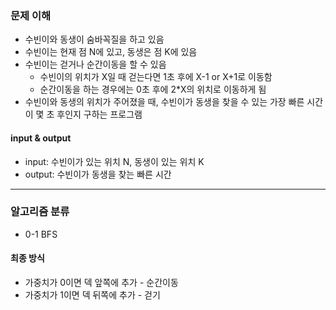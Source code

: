 ### 문제 이해
- 수빈이와 동생이 숨바꼭질을 하고 있음
- 수빈이는 현재 점 N에 있고, 동생은 점 K에 있음
- 수빈이는 걷거나 순간이동을 할 수 있음
  - 수빈이의 위치가 X일 때 걷는다면 1초 후에 X-1 or X+1로 이동함
  - 순간이동을 하는 경우에는 0초 후에 2*X의 위치로 이동하게 됨
- 수빈이와 동생의 위치가 주어졌을 때, 수빈이가 동생을 찾을 수 있는 가장 빠른 시간이 몇 초 후인지 구하는 프로그램
#### input & output
- input: 수빈이가 있는 위치 N, 동생이 있는 위치 K
- output: 수빈이가 동생을 찾는 빠른 시간
---
### 알고리즘 분류
- 0-1 BFS
#### 최종 방식
- 가중치가 0이면 덱 앞쪽에 추가 - 순간이동
- 가중치가 1이면 덱 뒤쪽에 추가 - 걷기